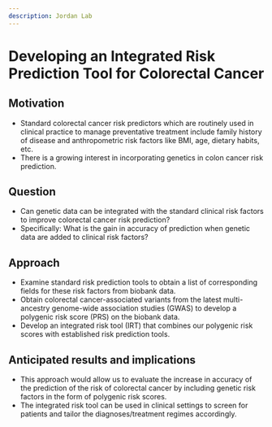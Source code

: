 ```yaml
---
description: Jordan Lab
---
```


# Developing an Integrated Risk Prediction Tool for Colorectal Cancer

## Motivation

* Standard colorectal cancer risk predictors which are routinely used in clinical practice to manage preventative treatment include family history of disease and anthropometric risk factors like BMI, age, dietary habits, etc.&#x20;
* There is a growing interest in incorporating genetics in colon cancer risk prediction.

## Question

* Can genetic data can be integrated with the standard clinical risk factors to improve colorectal cancer risk prediction?&#x20;
* Specifically: What is the gain in accuracy of prediction when genetic data are added to clinical risk factors?

## Approach

* Examine standard risk prediction tools to obtain a list of corresponding fields for these risk factors from biobank data.&#x20;
* Obtain colorectal cancer-associated variants from the latest multi-ancestry genome-wide association studies (GWAS) to develop a polygenic risk score (PRS) on the biobank data.&#x20;
* Develop an integrated risk tool (IRT) that combines our polygenic risk scores with established risk prediction tools.

## Anticipated results and implications

* This approach would allow us to evaluate the increase in accuracy of the prediction of the risk of colorectal cancer by including genetic risk factors in the form of polygenic risk scores.&#x20;
* The integrated risk tool can be used in clinical settings to screen for patients and tailor the diagnoses/treatment regimes accordingly.
